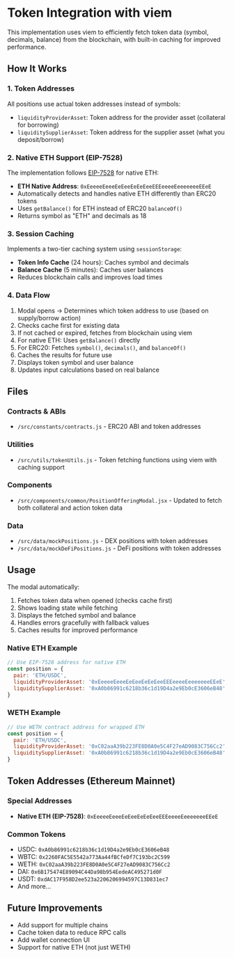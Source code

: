 # Token Integration with viem

This implementation uses viem to efficiently fetch token data (symbol, decimals, balance) from the blockchain, with built-in caching for improved performance.

## How It Works

### 1. Token Addresses
All positions use actual token addresses instead of symbols:
- `liquidityProviderAsset`: Token address for the provider asset (collateral for borrowing)
- `liquiditySupplierAsset`: Token address for the supplier asset (what you deposit/borrow)

### 2. Native ETH Support (EIP-7528)
The implementation follows [EIP-7528](https://ethereum-magicians.org/t/eip-7528-eth-native-asset-address-convention/15989) for native ETH:
- **ETH Native Address**: `0xEeeeeEeeeEeEeeEeEeEeeEEEeeeeEeeeeeeeEEeE`
- Automatically detects and handles native ETH differently than ERC20 tokens
- Uses `getBalance()` for ETH instead of ERC20 `balanceOf()`
- Returns symbol as "ETH" and decimals as 18

### 3. Session Caching
Implements a two-tier caching system using `sessionStorage`:
- **Token Info Cache** (24 hours): Caches symbol and decimals
- **Balance Cache** (5 minutes): Caches user balances
- Reduces blockchain calls and improves load times

### 4. Data Flow
1. Modal opens → Determines which token address to use (based on supply/borrow action)
2. Checks cache first for existing data
3. If not cached or expired, fetches from blockchain using viem
4. For native ETH: Uses `getBalance()` directly
5. For ERC20: Fetches `symbol()`, `decimals()`, and `balanceOf()`
6. Caches the results for future use
7. Displays token symbol and user balance
8. Updates input calculations based on real balance

## Files

### Contracts & ABIs
- `/src/constants/contracts.js` - ERC20 ABI and token addresses

### Utilities
- `/src/utils/tokenUtils.js` - Token fetching functions using viem with caching support

### Components
- `/src/components/common/PositionOfferingModal.jsx` - Updated to fetch both collateral and action token data

### Data
- `/src/data/mockPositions.js` - DEX positions with token addresses
- `/src/data/mockDeFiPositions.js` - DeFi positions with token addresses

## Usage

The modal automatically:
1. Fetches token data when opened (checks cache first)
2. Shows loading state while fetching
3. Displays the fetched symbol and balance
4. Handles errors gracefully with fallback values
5. Caches results for improved performance

### Native ETH Example

```javascript
// Use EIP-7528 address for native ETH
const position = {
  pair: 'ETH/USDC',
  liquidityProviderAsset: '0xEeeeeEeeeEeEeeEeEeEeeEEEeeeeEeeeeeeeEEeE', // Native ETH
  liquiditySupplierAsset: '0xA0b86991c6218b36c1d19D4a2e9Eb0cE3606eB48', // USDC
}
```

### WETH Example

```javascript
// Use WETH contract address for wrapped ETH
const position = {
  pair: 'ETH/USDC',
  liquidityProviderAsset: '0xC02aaA39b223FE8D0A0e5C4F27eAD9083C756Cc2', // WETH
  liquiditySupplierAsset: '0xA0b86991c6218b36c1d19D4a2e9Eb0cE3606eB48', // USDC
}
```

## Token Addresses (Ethereum Mainnet)

### Special Addresses
- **Native ETH (EIP-7528)**: `0xEeeeeEeeeEeEeeEeEeEeeEEEeeeeEeeeeeeeEEeE`

### Common Tokens

- USDC: `0xA0b86991c6218b36c1d19D4a2e9Eb0cE3606eB48`
- WBTC: `0x2260FAC5E5542a773Aa44fBCfeDf7C193bc2C599`
- WETH: `0xC02aaA39b223FE8D0A0e5C4F27eAD9083C756Cc2`
- DAI: `0x6B175474E89094C44Da98b954EedeAC495271d0F`
- USDT: `0xdAC17F958D2ee523a2206206994597C13D831ec7`
- And more...

## Future Improvements

- Add support for multiple chains
- Cache token data to reduce RPC calls
- Add wallet connection UI
- Support for native ETH (not just WETH)
